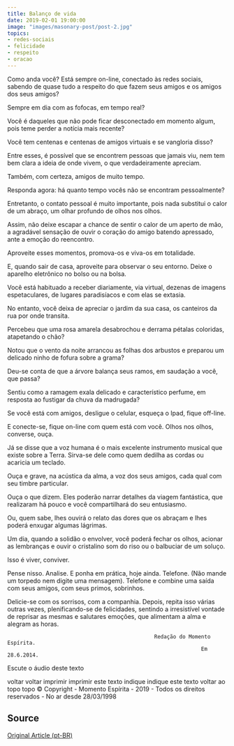 ```yaml
---
title: Balanço de vida
date: 2019-02-01 19:00:00
image: "images/masonary-post/post-2.jpg"
topics: 
- redes-sociais
- felicidade
- respeito
- oracao
---
```


Como anda você? Está sempre on-line, conectado às redes sociais, sabendo de
quase tudo a respeito do que fazem seus amigos e os amigos dos seus amigos?

Sempre em dia com as fofocas, em tempo real?

Você é daqueles que não pode ficar desconectado em momento algum, pois teme
perder a notícia mais recente?

Você tem centenas e centenas de amigos virtuais e se vangloria disso?

Entre esses, é possível que se encontrem pessoas que jamais viu, nem tem bem
clara a ideia de onde vivem, o que verdadeiramente apreciam.

Também, com certeza, amigos de muito tempo.

Responda agora: há quanto tempo vocês não se encontram pessoalmente?

Entretanto, o contato pessoal é muito importante, pois nada substitui o calor
de um abraço, um olhar profundo de olhos nos olhos.

Assim, não deixe escapar a chance de sentir o calor de um aperto de mão, a
agradável sensação de ouvir o coração do amigo batendo apressado, ante a emoção
do reencontro.

Aproveite esses momentos, promova-os e viva-os em totalidade.

E, quando sair de casa, aproveite para observar o seu entorno. Deixe o aparelho
eletrônico no bolso ou na bolsa.

Você está habituado a receber diariamente, via virtual, dezenas de imagens
espetaculares, de lugares paradisíacos e com elas se extasia.

No entanto, você deixa de apreciar o jardim da sua casa, os canteiros da rua
por onde transita.

Percebeu que uma rosa amarela desabrochou e derrama pétalas coloridas,
atapetando o chão?

Notou que o vento da noite arrancou as folhas dos arbustos e preparou um
delicado ninho de fofura sobre a grama?

Deu-se conta de que a árvore balança seus ramos, em saudação a você, que passa?

Sentiu como a ramagem exala delicado e característico perfume, em resposta ao
fustigar da chuva da madrugada?

Se você está com amigos, desligue o celular, esqueça o Ipad, fique off-line.

E conecte-se, fique on-line com quem está com você. Olhos nos olhos, converse,
ouça.

Já se disse que a voz humana é o mais excelente instrumento musical que existe
sobre a Terra. Sirva-se dele como quem dedilha as cordas ou acaricia um
teclado.

Ouça e grave, na acústica da alma, a voz dos seus amigos, cada qual com seu
timbre particular.

Ouça o que dizem. Eles poderão narrar detalhes da viagem fantástica, que
realizaram há pouco e você compartilhará do seu entusiasmo.

Ou, quem sabe, lhes ouvirá o relato das dores que os abraçam e lhes poderá
enxugar algumas lágrimas.

Um dia, quando a solidão o envolver, você poderá fechar os olhos, acionar as
lembranças e ouvir o cristalino som do riso ou o balbuciar de um soluço.

Isso é viver, conviver.

Pense nisso. Analise. E ponha em prática, hoje ainda. Telefone. (Não mande um
torpedo nem digite uma mensagem). Telefone e combine uma saída com seus amigos,
com seus primos, sobrinhos.

Delicie-se com os sorrisos, com a companhia. Depois, repita isso várias outras
vezes, plenificando-se de felicidades, sentindo a irresistível vontade de
reprisar as mesmas e salutares emoções, que alimentam a alma e alegram as
horas.

                                                   Redação do Momento Espírita.
                                                                  Em 28.6.2014.

 

Escute o áudio deste texto

voltar voltar imprimir imprimir este texto indique indique este texto
voltar ao topo topo
© Copyright - Momento Espírita - 2019 - Todos os direitos reservados - No ar
desde 28/03/1998


## Source

[Original Article (pt-BR)](http://momento.com.br/pt/ler_texto.php?id=4174)
